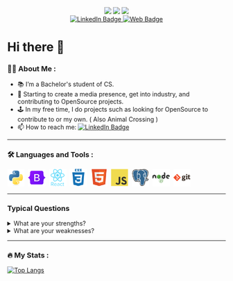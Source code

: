 <!-- ### Hi there 👋 -->
<div id="header" align="center">
  <img src="https://media.giphy.com/media/YPJ5gi3MZzSjhtQTIk/giphy.gif" width="100"/>
  <img src="https://media.giphy.com/media/M9gbBd9nbDrOTu1Mqx/giphy.gif" width="100"/>
  <img src="https://media.giphy.com/media/YPJ5gi3MZzSjhtQTIk/giphy.gif" width="100"/>
</div>

<div id="badges"  align="center">
  <a href="https://www.linkedin.com/in/shadmirza/">
    <img src="https://img.shields.io/badge/LinkedIn-blue?style=for-the-badge&logo=linkedin&logoColor=white" alt="LinkedIn Badge"/>
  </a>
    <a href="https://www.shadmirza.tech">
    <img src="https://img.shields.io/badge/shadmirza.tech-00C7B7?style=for-the-badge&logo=web&logoColor=white" alt="Web Badge"/>
  </a>
  </a>
</div>
  
<h1>
  Hi there 👋
<!--   <img src="https://media.giphy.com/media/hvRJCLFzcasrR4ia7z/giphy.gif" width="30px"/> -->
</h1>

### :man_technologist: About Me :
- :books: I’m a Bachelor's student of CS.
- :seedling: Starting to create a media presence, get into industry, and contributing to OpenSource projects.
- :joystick: In my free time, I do projects such as looking for OpenSource to contribute to or my own. ( Also Animal Crossing )
- :mailbox: How to reach me: [<a href="https://www.linkedin.com/in/shadmirza/">
    <img src="https://img.shields.io/badge/LinkedIn-blue?style=for-the-badge&logo=linkedin&logoColor=white" alt="LinkedIn Badge"/>
  </a>](https://img.shields.io/linkedin/url?style=social&url=https%3A%2F%2Flinkedin.com%2Fin%2Fshadmirza)
---

### :hammer_and_wrench: Languages and Tools :
<div>
  <img src="https://github.com/devicons/devicon/blob/master/icons/python/python-original.svg" title="Python" alt="Python" width="40" height="40"/>&nbsp;
  <img src="https://github.com/devicons/devicon/blob/master/icons/bootstrap/bootstrap-original.svg" title="Bootstrap" alt="Bootstrap" width="40" height="40"/>&nbsp;
  <img src="https://github.com/devicons/devicon/blob/master/icons/react/react-original-wordmark.svg" title="React" alt="React" width="40" height="40"/>&nbsp;
  <img src="https://github.com/devicons/devicon/blob/master/icons/css3/css3-plain-wordmark.svg"  title="CSS3" alt="CSS" width="40" height="40"/>&nbsp;
  <img src="https://github.com/devicons/devicon/blob/master/icons/html5/html5-original.svg" title="HTML5" alt="HTML" width="40" height="40"/>&nbsp;
  <img src="https://github.com/devicons/devicon/blob/master/icons/javascript/javascript-original.svg" title="JavaScript" alt="JavaScript" width="40" height="40"/>&nbsp;
  <img src="https://github.com/devicons/devicon/blob/master/icons/postgresql/postgresql-original.svg" title="postgresql"  alt="postgresql" width="40" height="40"/>&nbsp;
  <img src="https://github.com/devicons/devicon/blob/master/icons/nodejs/nodejs-original-wordmark.svg" title="NodeJS" alt="NodeJS" width="40" height="40"/>&nbsp;
  <img src="https://github.com/devicons/devicon/blob/master/icons/git/git-original-wordmark.svg" title="Git" alt="Git" width="40" height="40"/>&nbsp;
</div>

---
### Typical Questions
<details closed>
  <summary>What are your strengths?</summary><br/>
  I am extremely determined and driven to learn. I believe learning is strength and freedom in a way, not to sound cheesy. If I have a problem to solve, then I am right there searching for the answer. Additionally, I believe that I am very patient and am empathetic to others' circumstances. <br/><br/>A simple example would be that if a stranger is rude, in general or in retail, I am not one to take it personally, I don't know their life or how their day has gone. Another could be if someone is speeding, they could be heading to the hospital for all we know.</details>
  
<details closed>
  <summary>What are your weaknesses?</summary><br/>
  I am quite self-critical and unwilling to speak on details that I am not knowledgeable. Although the latter may be positive, I believe sometimes that helps create small talk and bonds through conversation. Being self-critical also is accompanied by being a perfectionist, if things aren't perfect it bugs me, but I come to terms that if I don't move on for a long period, my growth can be harmed in the process. ( Not to say being a perfectionist doesn't have its benefits ) Last I would mention here, I have a tendency to take on too much, to where I become overly stressed and worried, however I have made strides in the past year to hault this trend of mine.</details>



---


### :fire: My Stats : <img src="https://komarev.com/ghpvc/?username=sharmirza&style=flat-square&color=blue" alt=""/>
<!--
[![GitHub Streak](https://github-readme-streak-stats.herokuapp.com?user=dtheberge&theme=tokyonight_duo&date_format=n%2Fj%5B%2FY%5D)](https://git.io/streak-stats)
-->
[![Top Langs](https://github-readme-stats.vercel.app/api/top-langs/?username=shadmirza&layout=compact&theme=tokyonight_duo&theme=vision-friendly-dark)](https://github.com/shadmirza/github-readme-stats)
